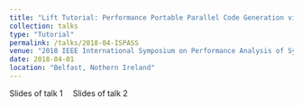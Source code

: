 ```yaml
---
title: "Lift Tutorial: Performance Portable Parallel Code Generation via Rewrite Rules"
collection: talks
type: "Tutorial"
permalink: /talks/2018-04-ISPASS
venue: "2018 IEEE International Symposium on Performance Analysis of Systems and Software (ISPASS)"
date: 2018-04-01
location: "Belfast, Nothern Ireland"
---
```


<a href="/files/talks/2018/ISPASS-2018-Views.pdf" style="margin-right:1em; text-decoration: none;"><span class="fa-stack fa-1x"><i class="fa fa-file fa-2x"></i></span> Slides of talk 1</a>
<a href="/files/talks/2018/ISPASS-2018-Rewriting.pdf" style="margin-right:1em; text-decoration: none;"><span class="fa-stack fa-1x"><i class="fa fa-file fa-2x"></i></span> Slides of talk 2</a>
